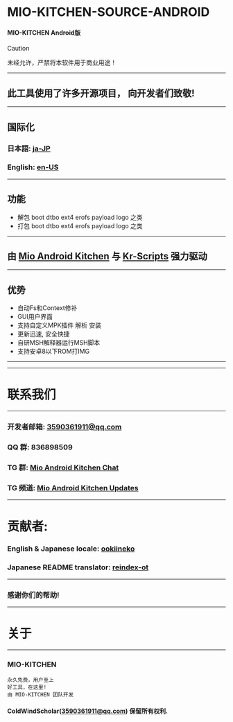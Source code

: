# MIO-KITCHEN-SOURCE-ANDROID #
#### MIO-KITCHEN Android版
> [!CAUTION]
> 未经允许，严禁将本软件用于商业用途！
***
## 此工具使用了许多开源项目， 向开发者们致敬!
***
## 国际化
### 日本語: [ja-JP](README_ja-JP.md)
### English: [en-US](README.md)
***
## 功能
* 解包 boot dtbo ext4 erofs payload logo 之类
* 打包 boot dtbo ext4 erofs payload logo 之类
***
## 由 [Mio Android Kitchen](https://github.com/ColdWindScholar/MIO-KITCHEN-SOURCE) 与 [Kr-Scripts](https://github.com/ColdWindScholar/kr-scripts) 强力驱动
***
## 优势
* 自动Fs和Context修补
* GUI用户界面
* 支持自定义MPK插件 解析 安装
* 更新迅速, 安全快捷
* 自研MSH解释器运行MSH脚本
* 支持安卓8以下ROM打IMG
***
***
# 联系我们
***
### 开发者邮箱: 3590361911@qq.com
### QQ 群: 836898509
### TG 群: [Mio Android Kitchen Chat](https://t.me/mio_android_kitchen_group)
### TG 频道: [Mio Android Kitchen Updates](https://t.me/mio_android_kitchen)
***
# 贡献者:
### English & Japanese locale: [ookiineko](https://github.com/ookiineko)
### Japanese README translator: [reindex-ot](https://github.com/reindex-ot)
***
### 感谢你们的帮助!
***
# 关于
***
### MIO-KITCHEN
```
永久免费，用户至上
好工具，在这里!
由 MIO-KITCHEN 团队开发
```
#### ColdWindScholar(3590361911@qq.com) 保留所有权利. ####
